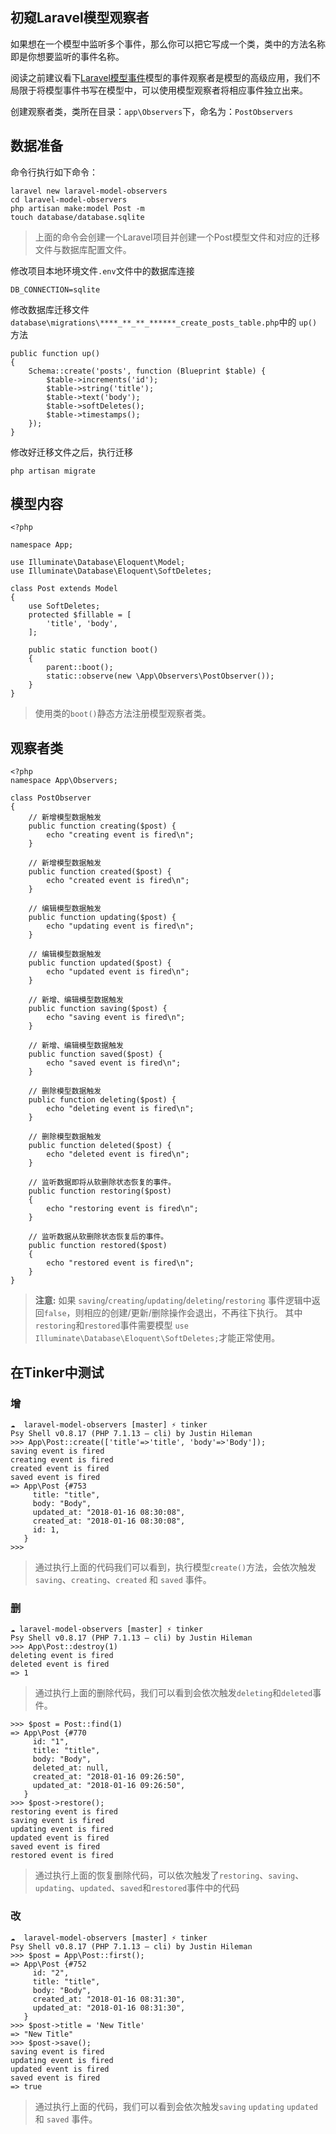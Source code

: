 ## 初窥Laravel模型观察者

如果想在一个模型中监听多个事件，那么你可以把它写成一个类，类中的方法名称即是你想要监听的事件名称。

阅读之前建议看下[Laravel模型事件](/model/laravel-model-event.md)模型的事件观察者是模型的高级应用，我们不局限于将模型事件书写在模型中，可以使用模型观察者将相应事件独立出来。

创建观察者类，类所在目录：`app\Observers`下，命名为：`PostObservers`

## 数据准备

命令行执行如下命令：

```
laravel new laravel-model-observers
cd laravel-model-observers
php artisan make:model Post -m
touch database/database.sqlite
```
> 上面的命令会创建一个Laravel项目并创建一个Post模型文件和对应的迁移文件与数据库配置文件。

修改项目本地环境文件`.env`文件中的数据库连接

```
DB_CONNECTION=sqlite
```

修改数据库迁移文件`database\migrations\****_**_**_******_create_posts_table.php`中的 `up()`方法

```
public function up()
{
    Schema::create('posts', function (Blueprint $table) {
        $table->increments('id');
        $table->string('title');
        $table->text('body');
        $table->softDeletes();
        $table->timestamps();
    });
}
```

修改好迁移文件之后，执行迁移

```
php artisan migrate
```

## 模型内容

```
<?php

namespace App;

use Illuminate\Database\Eloquent\Model;
use Illuminate\Database\Eloquent\SoftDeletes;

class Post extends Model
{
    use SoftDeletes;
    protected $fillable = [
        'title', 'body',
    ];

    public static function boot()
    {
        parent::boot();
        static::observe(new \App\Observers\PostObserver());
    }
}
```

> 使用类的`boot()`静态方法注册模型观察者类。

## 观察者类

```
<?php
namespace App\Observers;

class PostObserver
{
    // 新增模型数据触发
    public function creating($post) {
        echo "creating event is fired\n";
    }

    // 新增模型数据触发
    public function created($post) {
        echo "created event is fired\n";
    }
    
    // 编辑模型数据触发
    public function updating($post) {
        echo "updating event is fired\n";
    }
    
    // 编辑模型数据触发
    public function updated($post) {
        echo "updated event is fired\n";
    }

    // 新增、编辑模型数据触发
    public function saving($post) {
        echo "saving event is fired\n";
    }
    
    // 新增、编辑模型数据触发
    public function saved($post) {
        echo "saved event is fired\n";
    }
    
    // 删除模型数据触发
    public function deleting($post) {
        echo "deleting event is fired\n";
    }

    // 删除模型数据触发
    public function deleted($post) {
        echo "deleted event is fired\n";
    }

    // 监听数据即将从软删除状态恢复的事件。
    public function restoring($post)
    {
        echo "restoring event is fired\n";
    }

    // 监听数据从软删除状态恢复后的事件。
    public function restored($post)
    {
        echo "restored event is fired\n";
    }
}
```

>**注意:** 如果 `saving`/`creating`/`updating`/`deleting`/`restoring` 事件逻辑中返回`false`，则相应的创建/更新/删除操作会退出，不再往下执行。
> 其中`restoring`和`restored`事件需要模型 `use Illuminate\Database\Eloquent\SoftDeletes;`才能正常使用。


## 在Tinker中测试

### 增

```
☁  laravel-model-observers [master] ⚡ tinker
Psy Shell v0.8.17 (PHP 7.1.13 — cli) by Justin Hileman
>>> App\Post::create(['title'=>'title', 'body'=>'Body']);
saving event is fired
creating event is fired
created event is fired
saved event is fired
=> App\Post {#753
     title: "title",
     body: "Body",
     updated_at: "2018-01-16 08:30:08",
     created_at: "2018-01-16 08:30:08",
     id: 1,
   }
>>>
```

> 通过执行上面的代码我们可以看到，执行模型`create()`方法，会依次触发`saving`、`creating`、`created` 和 `saved` 事件。


### 删

```
☁ laravel-model-observers [master] ⚡ tinker
Psy Shell v0.8.17 (PHP 7.1.13 — cli) by Justin Hileman
>>> App\Post::destroy(1)
deleting event is fired
deleted event is fired
=> 1
```

> 通过执行上面的删除代码，我们可以看到会依次触发`deleting`和`deleted`事件。


```
>>> $post = Post::find(1)
=> App\Post {#770
     id: "1",
     title: "title",
     body: "Body",
     deleted_at: null,
     created_at: "2018-01-16 09:26:50",
     updated_at: "2018-01-16 09:26:50",
   }
>>> $post->restore();
restoring event is fired
saving event is fired
updating event is fired
updated event is fired
saved event is fired
restored event is fired
```

> 通过执行上面的恢复删除代码，可以依次触发了`restoring`、`saving`、`updating`、`updated`、`saved`和`restored`事件中的代码


### 改

```
☁  laravel-model-observers [master] ⚡ tinker
Psy Shell v0.8.17 (PHP 7.1.13 — cli) by Justin Hileman
>>> $post = App\Post::first();
=> App\Post {#752
     id: "2",
     title: "title",
     body: "Body",
     created_at: "2018-01-16 08:31:30",
     updated_at: "2018-01-16 08:31:30",
   }
>>> $post->title = 'New Title'
=> "New Title"
>>> $post->save();
saving event is fired
updating event is fired
updated event is fired
saved event is fired
=> true
```

> 通过执行上面的代码，我们可以看到会依次触发`saving` `updating` `updated` 和 `saved` 事件。